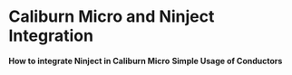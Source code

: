 # Caliburn Micro and Ninject Integration

**How to integrate Ninject in Caliburn Micro**
**Simple Usage of Conductors**
